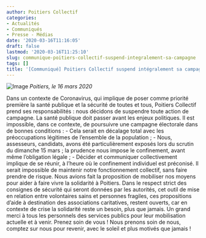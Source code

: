 ```yaml
---
author: Poitiers Collectif
categories:
- Actualités
- Communiqués
- Presse - Médias
date: '2020-03-16T11:16:05'
draft: false
lastmod: '2020-03-16T11:25:10'
slug: communique-poitiers-collectif-suspend-integralement-sa-campagne
tags: []
title: '[Communiqué] Poitiers Collectif suspend intégralement sa campagne'
---
```


![Image](/images/2025/communique-poitiers-collectif-suspend-integralement-sa-campagne/suspension-1024x576.png) _Poitiers, le 16 mars 2020_

Dans un contexte de Coronavirus, qui implique de poser comme priorité première la santé publique et la sécurité de toutes et tous, Poitiers Collectif prend ses responsabilités : nous décidons de suspendre toute action de campagne. La santé publique doit passer avant les enjeux politiques. Il est impossible, dans ce contexte, de poursuivre une campagne électorale dans de bonnes conditions : \- Cela serait en décalage total avec les préoccupations légitimes de l’ensemble de la population ; \- Nous, assesseurs, candidats, avons été particulièrement exposés lors du scrutin du dimanche 15 mars ; la prudence nous impose le confinement, avant même l’obligation légale ; \- Décider et communiquer collectivement implique de se réunir, à l’heure où le confinement individuel est préconisé. Il serait impossible de maintenir notre fonctionnement collectif, sans faire prendre de risque. Nous avions fait la proposition de mobiliser nos moyens pour aider à faire vivre la solidarité à Poitiers. Dans le respect strict des consignes de sécurité qui seront données par les autorités, cet outil de mise en relation entre volontaires sains et personnes fragiles, ces propositions d’aide à destination des associations caritatives, restent ouverts, car en contexte de crise la solidarité reste un besoin, plus que jamais. Un grand merci à tous les personnels des services publics pour leur mobilisation actuelle et à venir. Prenez soin de vous ! Nous prenons soin de nous, comptez sur nous pour revenir, avec le soleil et plus motivés que jamais !
